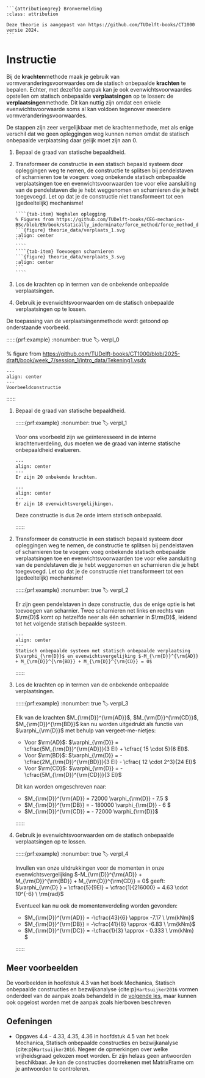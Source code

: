 ````{margin}
```{attributiongrey} Bronvermelding
:class: attribution

Deze theorie is aangepast van https://github.com/TUDelft-books/CT1000 versie 2024.
```
````

# Instructie

Bij de **krachten**methode maak je gebruik van vormveranderingsvoorwaardes om de statisch onbepaalde **krachten** te bepalen. Echter, met dezelfde aanpak kan je ook evenwichtsvoorwaardes opstellen om statisch onbepaalde **verplaatsingen** op te lossen: de **verplaatsingen**methode. Dit kan nuttig zijn omdat een enkele evenwichtsvoorwaarde soms al kan voldoen tegenover meerdere vormveranderingsvoorwaardes.

De stappen zijn zeer vergelijkbaar met de krachtenmethode, met als enige verschil dat we geen opleggingen weg kunnen nemen omdat de statisch onbepaalde verplaatsing daar gelijk moet zijn aan 0.

1. Bepaal de graad van statische bepaaldheid.
2. Transformeer de constructie in een statisch bepaald systeem door opleggingen weg te nemen, de constructie te splitsen bij pendelstaven of scharnieren toe te voegen: voeg onbekende statisch onbepaalde verplaatsingen toe en evenwichtsvoorwaarden toe voor elke aansluiting van de pendelstaven die je hebt weggenomen en scharnieren die je hebt toegevoegd. Let op dat je de constructie niet transformeert tot een (gedeeltelijk) mechanisme!

    `````{tab-set}
    ````{tab-item} Weghalen oplegging
    % Figures from https://github.com/TUDelft-books/CEG-mechanics-BSc/blob/EN/book/statically_inderminate/force_method/force_method_data/Tekening1.vsdx
    ```{figure} theorie_data/verplaats_1.svg
    :align: center
    ```
    ````
    ````{tab-item} Toevoegen scharnieren
    ```{figure} theorie_data/verplaats_3.svg
    :align: center
    ```
    ````
    `````

3. Los de krachten op in termen van de onbekende onbepaalde verplaatsingen.
4. Gebruik je evenwichtsvoorwaarden om de statisch onbepaalde verplaatsingen op te lossen.

De toepassing van de verplaatsingenmethode wordt getoond op onderstaande voorbeeld.

::::::{prf:example}
:nonumber: true
:label: verpl_0

% figure from https://github.com/TUDelft-books/CT1000/blob/2025-draft/book/week_7/session_1/intro_data/Tekening1.vsdx

```{figure} ./theorie_data/structure.svg
---
align: center
---
Voorbeeldconstructie
```
::::::

1. Bepaal de graad van statische bepaaldheid.

    ::::::{prf:example}
    :nonumber: true
    :label: verpl_1

    Voor ons voorbeeld zijn we geïnteresseerd in de interne krachtenverdeling, dus moeten we de graad van interne statische onbepaaldheid evalueren.

    ```{figure} ./theorie_data/stat_onbepaald_krachten.svg
    ---
    align: center
    ---
    Er zijn 20 onbekende krachten.
    ```

    ```{figure} ./theorie_data/stat_onbepaald_vergel.svg
    ---
    align: center
    ---
    Er zijn 18 evenwichtsvergelijkingen.
    ```

    Deze constructie is dus 2e orde intern statisch onbepaald.

    ::::::

2. Transformeer de constructie in een statisch bepaald systeem door opleggingen weg te nemen, de constructie te splitsen bij pendelstaven of scharnieren toe te voegen: voeg onbekende statisch onbepaalde verplaatsingen toe en evenwichtsvoorwaarden toe voor elke aansluiting van de pendelstaven die je hebt weggenomen en scharnieren die je hebt toegevoegd. Let op dat je de constructie niet transformeert tot een (gedeeltelijk) mechanisme!

    ::::::{prf:example}
    :nonumber: true
    :label: verpl_2

    Er zijn geen pendelstaven in deze constructie, dus de enige optie is het toevoegen van scharnier. Twee scharnieren net links en rechts van $\rm{D}$ komt op hetzelfde neer als één scharnier in $\rm{D}$, leidend tot het volgende statisch bepaalde systeem.

    ```{figure} ./theorie_data/static_deter.svg
    ---
    align: center
    ---
    Statisch onbepaalde systeem met statisch onbepaalde verplaatsing $\varphi_{\rm{D}}$ en evenwichtsvergelijking $-M_{\rm{D}}^{\rm{AD}} + M_{\rm{D}}^{\rm{BD}} + M_{\rm{D}}^{\rm{CD}} = 0$
    ```

    ::::::

3. Los de krachten op in termen van de onbekende onbepaalde verplaatsingen.

    ::::::{prf:example}
    :nonumber: true
    :label: verpl_3

    Elk van de krachten $M_{\rm{D}}^{\rm{AD}}$, $M_{\rm{D}}^{\rm{CD}}$, $M_{\rm{D}}^{\rm{BD}}$ kan nu worden uitgedrukt als functie van $\varphi_{\rm{D}}$ met behulp van vergeet-me-nietjes:

    - Voor $\rm{AD}$: $\varphi_{\rm{D}} = \cfrac{5M_{\rm{D}}^{\rm{AD}}}{3 EI} + \cfrac{ 15 \cdot 5}{6 EI}$.
    - Voor $\rm{BD}$: $\varphi_{\rm{D}} = - \cfrac{2M_{\rm{D}}^{\rm{BD}}}{3 EI} - \cfrac{ 12 \cdot 2^3}{24 EI}$
    - Voor $\rm{CD}$: $\varphi_{\rm{D}} = - \cfrac{5M_{\rm{D}}^{\rm{CD}}}{3 EI}$

    Dit kan worden omgeschreven naar:

    - $M_{\rm{D}}^{\rm{AD}} = 72000 \varphi_{\rm{D}} - 7.5  $
    - $M_{\rm{D}}^{\rm{DB}} = - 180000 \varphi_{\rm{D}} - 6 $
    - $M_{\rm{D}}^{\rm{CD}} = - 72000 \varphi_{\rm{D}}$

    ::::::

4. Gebruik je evenwichtsvoorwaarden om de statisch onbepaalde verplaatsingen op te lossen.

    ::::::{prf:example}
    :nonumber: true
    :label: verpl_4

    Invullen van onze uitdrukkingen voor de momenten in onze evenwichtsvergelijking $-M_{\rm{D}}^{\rm{AD}} + M_{\rm{D}}^{\rm{BD}} + M_{\rm{D}}^{\rm{CD}} = 0$ geeft: $\varphi_{\rm{D}   } = \cfrac{5}{9EI} = \cfrac{1}{216000} = 4.63 \cdot 10^{-6} \ \rm{rad}$

    Eventueel kan nu ook de momentenverdeling worden gevonden:
    - $M_{\rm{D}}^{\rm{AD}} = -\cfrac{43}{6} \approx -7.17 \ \rm{kNm}$
    - $M_{\rm{D}}^{\rm{DB}} = -\cfrac{41}{6} \approx -6.83 \ \rm{kNm}$
    - $M_{\rm{D}}^{\rm{DC}} = -\cfrac{1}{3} \approx - 0.333 \ \rm{kNm} $

    ::::::

## Meer voorbeelden
De voorbeelden in hoofdstuk 4.3 van het boek Mechanica, Statisch onbepaalde constructies en bezwijkanalyse {cite:p}`Hartsuijker2016` vormen onderdeel van de aanpak zoals behandeld in de [volgende les](../verplaats2/lesson.md), maar kunnen ook opgelost worden met de aanpak zoals hierboven beschreven

## Oefeningen
- Opgaves 4.4 - 4.33, 4.35, 4.36 in hoofdstuk 4.5 van het boek Mechanica, Statisch onbepaalde constructies en bezwijkanalyse {cite:p}`Hartsuijker2016`. Negeer de opmerkingen over welke vrijheidsgraad gekozen moet worden. Er zijn helaas geen antwoorden beschikbaar. Je kan de constructies doorrekenen met MatrixFrame om je antwoorden te controleren.